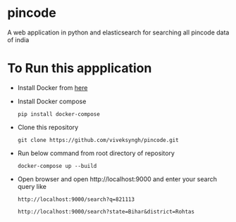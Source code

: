 # pincode
A web application in python and elasticsearch for searching all pincode data of india

# To Run this appplication 
  
  * Install Docker from [here](https://docs.docker.com/engine/installation/linux/ubuntulinux/)
  
  * Install Docker compose
      
      ``pip install docker-compose``
  
  * Clone this repository 
    
    ``git clone https://github.com/viveksyngh/pincode.git``
    
  * Run below command from root directory of repository
     
     ``docker-compose up --build``
     
  * Open browser and open http://localhost:9000 and enter your search query like
  
      ``http://localhost:9000/search?q=821113``
      
      ``http://localhost:9000/search?state=Bihar&district=Rohtas``
      
      
  
     
     
  
